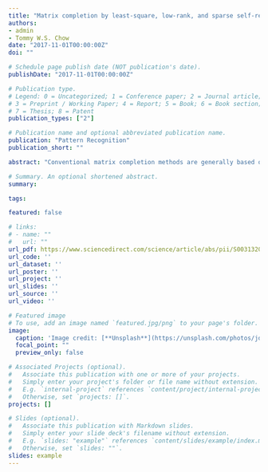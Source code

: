 ```yaml
---
title: "Matrix completion by least-square, low-rank, and sparse self-representations"
authors:
- admin
- Tommy W.S. Chow
date: "2017-11-01T00:00:00Z"
doi: ""

# Schedule page publish date (NOT publication's date).
publishDate: "2017-11-01T00:00:00Z"

# Publication type.
# Legend: 0 = Uncategorized; 1 = Conference paper; 2 = Journal article;
# 3 = Preprint / Working Paper; 4 = Report; 5 = Book; 6 = Book section;
# 7 = Thesis; 8 = Patent
publication_types: ["2"]

# Publication name and optional abbreviated publication name.
publication: "Pattern Recognition"
publication_short: ""

abstract: "Conventional matrix completion methods are generally based on rank minimization. These methods assume that the given matrix is of low-rank and the data points are drawn from a single subspace of low-dimensionality. Therefore they are not effective in completing matrices where the data are drawn from multiple subspaces. In this paper, we establish a novel matrix completion framework that is based on self-representation. Specifically, least-square, low-rank, and sparse self-representations based matrix completion algorithms are provided. The underlying idea is that one data point can be efficiently reconstructed by other data points belonging to a common subspace, where the missing entries are recovered so as to fit the common subspace. The proposed algorithms actually maximize the weighted correlations among the columns of a given matrix. We prove that the proposed algorithms are approximations for rank-minimization of the incomplete matrix. In addition, they are able to complete high-rank or even full-rank matrices when the data are drawn from multiple subspaces. Comparative studies are conducted on synthetic datasets, natural image inpainting tasks, temperature prediction task, and collaborative filtering tasks. The results show that the proposed algorithms often outperform other state-of-the-art algorithms in various tasks."

# Summary. An optional shortened abstract.
summary: 

tags:

featured: false

# links:
# - name: ""
#   url: ""
url_pdf: https://www.sciencedirect.com/science/article/abs/pii/S0031320317302030
url_code: ''
url_dataset: ''
url_poster: ''
url_project: ''
url_slides: ''
url_source: ''
url_video: ''

# Featured image
# To use, add an image named `featured.jpg/png` to your page's folder. 
image:
  caption: 'Image credit: [**Unsplash**](https://unsplash.com/photos/jdD8gXaTZsc)'
  focal_point: ""
  preview_only: false

# Associated Projects (optional).
#   Associate this publication with one or more of your projects.
#   Simply enter your project's folder or file name without extension.
#   E.g. `internal-project` references `content/project/internal-project/index.md`.
#   Otherwise, set `projects: []`.
projects: []

# Slides (optional).
#   Associate this publication with Markdown slides.
#   Simply enter your slide deck's filename without extension.
#   E.g. `slides: "example"` references `content/slides/example/index.md`.
#   Otherwise, set `slides: ""`.
slides: example
---
```



